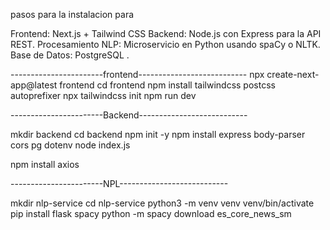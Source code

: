 pasos para la instalacion para

Frontend: Next.js + Tailwind CSS
Backend: Node.js con Express para la API REST.
Procesamiento NLP: Microservicio en Python usando spaCy o NLTK.
Base de Datos: PostgreSQL .

-----------------------frontend---------------------------
npx create-next-app@latest frontend
cd frontend
npm install tailwindcss postcss autoprefixer
npx tailwindcss init
npm run dev

-----------------------Backend---------------------------

mkdir backend
cd backend
npm init -y
npm install express body-parser cors pg dotenv
node index.js

npm install axios

-----------------------NPL---------------------------

mkdir nlp-service
cd nlp-service
python3 -m venv venv
venv/bin/activate 
pip install flask spacy
python -m spacy download es_core_news_sm

